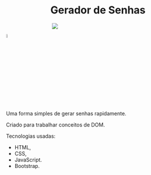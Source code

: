 <h1 align="center">Gerador de Senhas</h1>

<a href="https://youtu.be/8sW2uUDAWZI" target="_blank" style="
    margin-left: auto;
    margin-right: auto;
    display: block;
    width: 50%;">
    <img src="https://i.imgur.com/fYPyQAH.png" >
</a>

<a href="https://youtu.be/8sW2uUDAWZI" target="_blank"><img src="https://i.imgur.com/Uzk1iD0.png" style="width: 5%;"></a>

Uma forma simples de gerar senhas rapidamente.

Criado para trabalhar conceitos de DOM.

Tecnologias usadas:
- HTML, 
- CSS,
- JavaScript.
- Bootstrap.